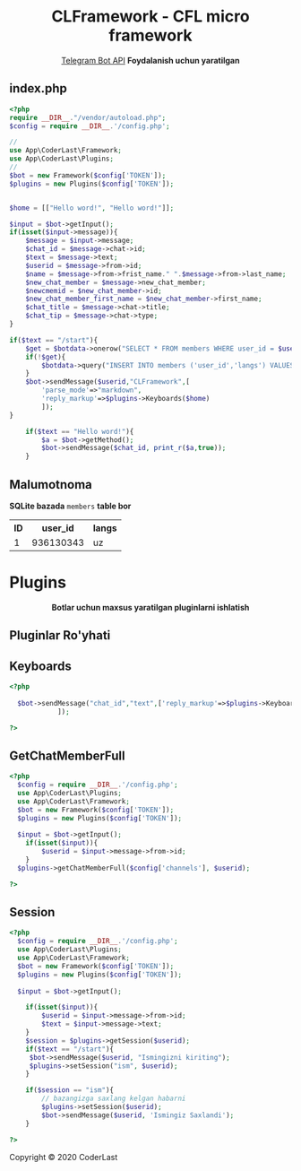 <h1 align="center">CLFramework - CFL micro framework</h1>

<div align="center">

[Telegram Bot API](https://core.telegram.org/bots/api) **Foydalanish uchun yaratilgan** 
</div>



## index.php

```php
<?php
require __DIR__."/vendor/autoload.php";
$config = require __DIR__.'/config.php';

//
use App\CoderLast\Framework;
use App\CoderLast\Plugins;
//
$bot = new Framework($config['TOKEN']);
$plugins = new Plugins($config['TOKEN']);


$home = [["Hello word!", "Hello word!"]];

$input = $bot->getInput();
if(isset($input->message)){
	$message = $input->message;
	$chat_id = $message->chat->id;
	$text = $message->text;
	$userid	= $message->from->id;
	$name = $message->from->frist_name." ".$message->from->last_name;
    $new_chat_member = $message->new_chat_member;
    $newcmemid = $new_chat_member->id;
    $new_chat_member_first_name = $new_chat_member->first_name;
	$chat_title = $message->chat->title;
	$chat_tip = $message->chat->type;
}

if($text == "/start"){
	$get = $botdata->onerow("SELECT * FROM members WHERE user_id = $userid");
	if(!$get){
		$botdata->query("INSERT INTO members ('user_id','langs') VALUES ('$userid', 'uz')");
	}
	$bot->sendMessage($userid,"CLFramework",[
		'parse_mode'=>"markdown",
		'reply_markup'=>$plugins->Keyboards($home)
		]);
}

    if($text == "Hello word!"){
        $a = $bot->getMethod();
        $bot->sendMessage($chat_id, print_r($a,true));
    }
```

## Malumotnoma

**SQLite bazada** `members` **table bor** 
<table>
  <tr>
    <th>ID</th>
    <th>user_id</th>
    <th>langs</th>
  </tr>
  <tr>
    <td>1</td>
    <td>936130343</td>
    <td>uz</td>
  </tr>
</table>

# Plugins

<div align="center"><b>Botlar uchun maxsus yaratilgan pluginlarni ishlatish</b></div>

## Pluginlar Ro'yhati

 
##
## Keyboards
```php
<?php
  
  $bot->sendMessage("chat_id","text",['reply_markup'=>$plugins->Keyboards($keyboard)
            ]);

?>
```

## GetChatMemberFull
```php
<?php
  $config = require __DIR__.'/config.php';
  use App\CoderLast\Plugins;
  use App\CoderLast\Framework;
  $bot = new Framework($config['TOKEN']);
  $plugins = new Plugins($config['TOKEN']);
   
  $input = $bot->getInput();
    if(isset($input)){
        $userid = $input->message->from->id;
    }
  $plugins->getChatMemberFull($config['channels'], $userid);

?>
```

## Session
```php
<?php
  $config = require __DIR__.'/config.php';
  use App\CoderLast\Plugins;
  use App\CoderLast\Framework;
  $bot = new Framework($config['TOKEN']);
  $plugins = new Plugins($config['TOKEN']);
   
  $input = $bot->getInput();

    if(isset($input)){
        $userid = $input->message->from->id;
        $text = $input->message->text;
    }
    $session = $plugins->getSession($userid);
    if($text == "/start"){
     $bot->sendMessage($userid, "Ismingizni kiriting");
     $plugins->setSession("ism", $userid);
    }

    if($session == "ism"){
        // bazangizga saxlang kelgan habarni
        $plugins->setSession($userid);
        $bot->sendMessage($userid, 'Ismingiz Saxlandi');
    }

?>
```

Copyright © 2020 CoderLast
